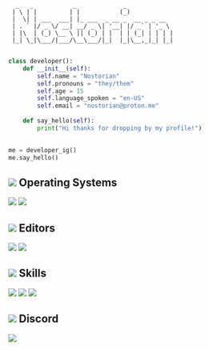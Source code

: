 ```
  _   _           _             _             
 | \ | |         | |           (_)            
 |  \| | ___  ___| |_ ___  _ __ _  __ _ _ __  
 | . ` |/ _ \/ __| __/ _ \| '__| |/ _` | '_ \ 
 | |\  | (_) \__ \ || (_) | |  | | (_| | | | |
 |_| \_|\___/|___/\__\___/|_|  |_|\__,_|_| |_|
                                              
```

```python
class developer():
    def __init__(self):
        self.name = "Nostorian"
        self.pronouns = "they/them"
        self.age = 15
        self.language_spoken = "en-US"
        self.email = "nostorian@proton.me"
       
    def say_hello(self):
        print("Hi thanks for dropping by my profile!")
        

me = developer_ig()
me.say_hello()
```

## ![](https://cdn.discordapp.com/emojis/955063484796792872.webp?size=32&quality=lossless) Operating Systems

![](https://img.shields.io/badge/Ubuntu-E95420?style=for-the-badge&logo=ubuntu&logoColor=white)
![](https://img.shields.io/badge/Windows-0078D6?style=for-the-badge&logo=windows&logoColor=white)

## ![](https://cdn.discordapp.com/emojis/939564463550500874.webp?size=32&quality=lossless) Editors

![](https://img.shields.io/badge/Notepad++-90E59A.svg?style=for-the-badge&logo=notepad%2B%2B&logoColor=black)
![](https://img.shields.io/badge/Visual_Studio_Code-0078D4?style=for-the-badge&logo=visual%20studio%20code&logoColor=white)

## ![](https://cdn.discordapp.com/emojis/744344773229543495.webp?size=32&quality=lossless) Skills

![](https://img.shields.io/badge/HTML-239120?style=for-the-badge&logo=html5&logoColor=white)
![](https://img.shields.io/badge/PostgreSQL-316192?style=for-the-badge&logo=postgresql&logoColor=white)
![](https://img.shields.io/badge/Python-3776AB?style=for-the-badge&logo=python&logoColor=white)

## ![](https://cdn.discordapp.com/emojis/936723374644789370.webp?size=32&quality=lossless) Discord

<a href="https://discord.com/users/868906516684607509" target="_blank"> <img src="https://discord.c99.nl/widget/theme-2/868906516684607509.png"/></a>

